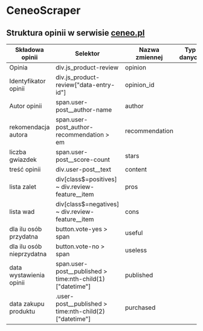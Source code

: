 # CeneoScraper

## Struktura opinii w serwisie [ceneo.pl](https://www.ceneo.pl/101052360#tab=reviews)

|Składowa opinii|Selektor|Nazwa zmiennej|Typ danych|
|---------------|--------|--------------|----------|
|Opinia|div.js_product-review|opinion||
|Identyfikator opinii|div.js_product-review\["data-entry-id"\]|opinion_id||
|Autor opinii|span.user-post__author-name|author||
|rekomendacja autora|span.user-post_author-recommendation > em|recommendation||
|liczba gwiazdek|span.user-post__score-count|stars||
|treść opinii|div.user-post__text|content||
|lista zalet|div[class$=positives] ~ div.review-feature__item|pros||
|lista wad|div[class$=negatives] ~ div.review-feature__item|cons||
|dla ilu osób przydatna|button.vote-yes > span|useful||
|dla ilu osób nieprzydatna|button.vote-no > span|useless||
|data wystawienia opinii|span.user-post__published > time:nth-child(1)\["datetime"\]|published||
|data zakupu produktu|.user-post__published > time:nth-child(2)\["datetime"\]|purchased||